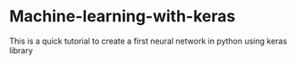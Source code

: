 # Machine-learning-with-keras
This is a quick tutorial to create a first neural network in python using keras library

